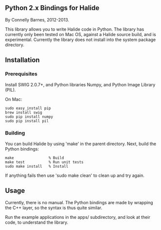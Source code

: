 Python 2.x Bindings for Halide
------------------------------

By Connelly Barnes, 2012-2013.

This library allows you to write Halide code in Python. The library has currently only been tested on Mac OS,
against a Halide source build, and is experimental. Currently the library does not install into
the system package directory.

Installation
------------

### Prerequisites

Install SWIG 2.0.7+, and Python libraries Numpy, and Python Image Library (PIL).

On Mac:

    sudo easy_install pip
    brew install swig
    sudo pip install numpy
    sudo pip install pil

### Building

You can build Halide by using 'make' in the parent directory. Next, build the Python bindings:

    make                % Build
    make test           % Run unit tests
    sudo make install   % Install

If anything fails then use 'sudo make clean' to clean up and try again.

Usage
-----

Currently, there is no manual. The Python bindings are made by wrapping the C++ layer, so the syntax is thus quite similar.

Run the example applications in the apps/ subdirectory, and look at their code, to understand the library.




